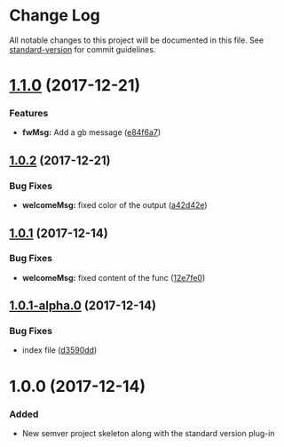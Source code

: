 # Change Log

All notable changes to this project will be documented in this file. See [standard-version](https://github.com/conventional-changelog/standard-version) for commit guidelines.

<a name="1.1.0"></a>
# [1.1.0](https://github.com/AAMLLe/SecondSemVer/compare/v1.0.2...v1.1.0) (2017-12-21)


### Features

* **fwMsg:** Add a gb message ([e84f6a7](https://github.com/AAMLLe/SecondSemVer/commit/e84f6a7))



<a name="1.0.2"></a>
## [1.0.2](https://github.com/AAMLLe/SecondSemVer/compare/v1.0.1...v1.0.2) (2017-12-21)


### Bug Fixes

* **welcomeMsg:** fixed color of the output ([a42d42e](https://github.com/AAMLLe/SecondSemVer/commit/a42d42e))



<a name="1.0.1"></a>
## [1.0.1](https://github.com/AAMLLe/SecondSemVer/compare/v1.0.1-alpha.0...v1.0.1) (2017-12-14)


### Bug Fixes

* **welcomeMsg:** fixed content of the func ([12e7fe0](https://github.com/AAMLLe/SecondSemVer/commit/12e7fe0))



<a name="1.0.1-alpha.0"></a>
## [1.0.1-alpha.0](https://github.com/AAMLLe/SecondSemVer/compare/v1.0.0...v1.0.1-alpha.0) (2017-12-14)


### Bug Fixes

* index file ([d3590dd](https://github.com/AAMLLe/SecondSemVer/commit/d3590dd))



<a name="1.0.0"></a>
# 1.0.0 (2017-12-14)

### Added
- New semver project skeleton along with the standard version plug-in
